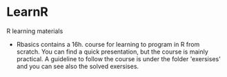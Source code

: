 # LearnR

R learning materials

- Rbasics contains a 16h. course for learning to program in R from scratch. You can find a quick presentation, but the course is mainly practical. A guideline to follow the course is under the folder 'exersises' and you can see also the solved exersises. 

